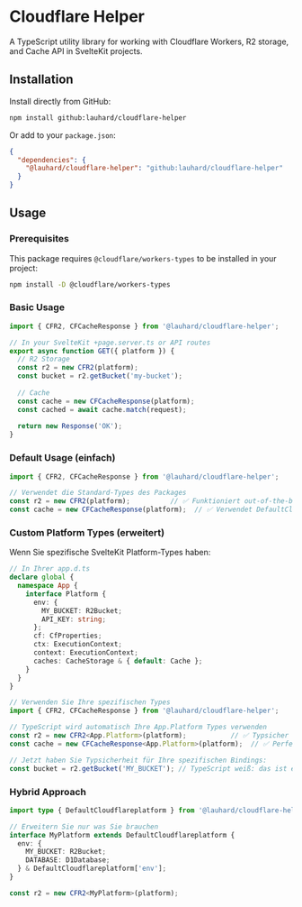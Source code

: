 # Cloudflare Helper

A TypeScript utility library for working with Cloudflare Workers, R2 storage, and Cache API in SvelteKit projects.

## Installation

Install directly from GitHub:

```bash
npm install github:lauhard/cloudflare-helper
```

Or add to your `package.json`:

```json
{
  "dependencies": {
    "@lauhard/cloudflare-helper": "github:lauhard/cloudflare-helper"
  }
}
```

## Usage

### Prerequisites

This package requires `@cloudflare/workers-types` to be installed in your project:

```bash
npm install -D @cloudflare/workers-types
```

### Basic Usage

```typescript
import { CFR2, CFCacheResponse } from '@lauhard/cloudflare-helper';

// In your SvelteKit +page.server.ts or API routes
export async function GET({ platform }) {
  // R2 Storage
  const r2 = new CFR2(platform);
  const bucket = r2.getBucket('my-bucket');
  
  // Cache
  const cache = new CFCacheResponse(platform);
  const cached = await cache.match(request);
  
  return new Response('OK');
}
```

### Default Usage (einfach)

```typescript
import { CFR2, CFCacheResponse } from '@lauhard/cloudflare-helper';

// Verwendet die Standard-Types des Packages
const r2 = new CFR2(platform);          // ✅ Funktioniert out-of-the-box
const cache = new CFCacheResponse(platform);  // ✅ Verwendet DefaultCloudflareplatform
```

### Custom Platform Types (erweitert)

Wenn Sie spezifische SvelteKit Platform-Types haben:

```typescript
// In Ihrer app.d.ts
declare global {
  namespace App {
    interface Platform {
      env: {
        MY_BUCKET: R2Bucket;
        API_KEY: string;
      };
      cf: CfProperties;
      ctx: ExecutionContext;
      context: ExecutionContext;
      caches: CacheStorage & { default: Cache };
    }
  }
}

// Verwenden Sie Ihre spezifischen Types
import { CFR2, CFCacheResponse } from '@lauhard/cloudflare-helper';

// TypeScript wird automatisch Ihre App.Platform Types verwenden
const r2 = new CFR2<App.Platform>(platform);           // ✅ Typsicher mit Ihren Bindings
const cache = new CFCacheResponse<App.Platform>(platform);  // ✅ Perfekte Integration

// Jetzt haben Sie Typsicherheit für Ihre spezifischen Bindings:
const bucket = r2.getBucket('MY_BUCKET'); // TypeScript weiß: das ist ein R2Bucket
```

### Hybrid Approach

```typescript
import type { DefaultCloudflareplatform } from '@lauhard/cloudflare-helper';

// Erweitern Sie nur was Sie brauchen
interface MyPlatform extends DefaultCloudflareplatform {
  env: {
    MY_BUCKET: R2Bucket;
    DATABASE: D1Database;
  } & DefaultCloudflareplatform['env'];
}

const r2 = new CFR2<MyPlatform>(platform);
```